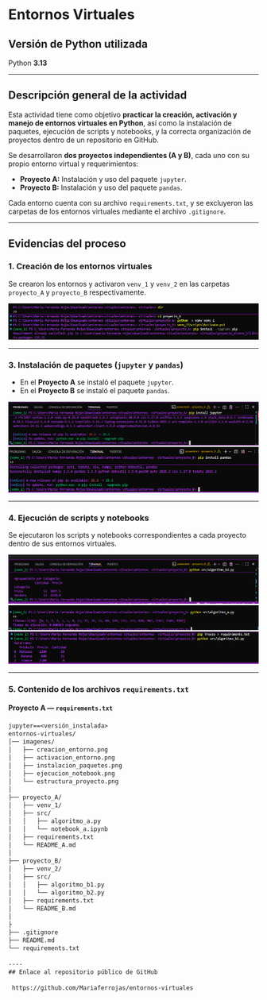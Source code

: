 #  Entornos Virtuales 

##  Versión de Python utilizada
Python **3.13**

---

##  Descripción general de la actividad

Esta actividad tiene como objetivo **practicar la creación, activación y manejo de entornos virtuales en Python**, así como la instalación de paquetes, ejecución de scripts y notebooks, y la correcta organización de proyectos dentro de un repositorio en GitHub.

Se desarrollaron **dos proyectos independientes (A y B)**, cada uno con su propio entorno virtual y requerimientos:

- **Proyecto A:** Instalación y uso del paquete `jupyter`.
- **Proyecto B:** Instalación y uso del paquete `pandas`.

Cada entorno cuenta con su archivo `requirements.txt`, y se excluyeron las carpetas de los entornos virtuales mediante el archivo `.gitignore`.

---

##  Evidencias del proceso

###  1. Creación de los entornos virtuales
Se crearon los entornos y activaron `venv_1` y `venv_2` en las carpetas `proyecto_A` y `proyecto_B` respectivamente.

![Creación de los entornos](imagenes/entorno1.png)


---



###  3. Instalación de paquetes (`jupyter` y `pandas`)
- En el **Proyecto A** se instaló el paquete `jupyter`.
- En el **Proyecto B** se instaló el paquete `pandas`.

![Instalación de paquetes](imagenes/Jupyter.png)
![Instalación de paquetes](imagenes/pandas.png)


---

###  4. Ejecución de scripts y notebooks
Se ejecutaron los scripts y notebooks correspondientes a cada proyecto dentro de sus entornos virtuales.

![Ejecución de scripts y notebooks](imagenes/algoritmob2.png)
![Ejecución de scripts y notebooks](imagenes/algoritmoa.png)
![Ejecución de scripts y notebooks](imagenes/algoritmob1.png)


---

###  5. Contenido de los archivos `requirements.txt`

#### Proyecto A — `requirements.txt`
```text
jupyter==<versión_instalada>
entornos-virtuales/
│── imagenes/
│   ├── creacion_entorno.png
│   ├── activacion_entorno.png
│   ├── instalacion_paquetes.png
│   ├── ejecucion_notebook.png
│   └── estructura_proyecto.png
│
├── proyecto_A/
│   ├── venv_1/               
│   ├── src/
│   │   ├── algoritmo_a.py
│   │   └── notebook_a.ipynb
│   ├── requirements.txt
│   └── README_A.md
│
├── proyecto_B/
│   ├── venv_2/                
│   ├── src/
│   │   ├── algoritmo_b1.py
│   │   └── algoritmo_b2.py
│   ├── requirements.txt
│   └── README_B.md
│
├
├── .gitignore
├── README.md
└── requirements.txt

----
## Enlace al repositorio público de GitHub

 https://github.com/Mariaferrojas/entornos-virtuales